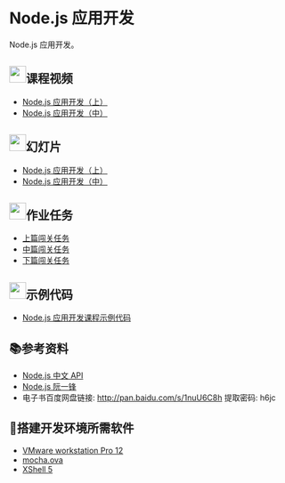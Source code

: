 # Node.js 应用开发

Node.js 应用开发。

## <img src="https://raw.githubusercontent.com/wangding/courses/master/images/video.png" height="30">课程视频

- [Node.js 应用开发（上）](https://ke.qq.com/course/244604)  
- [Node.js 应用开发（中）](https://ke.qq.com/course/252061)  

## <img src="https://raw.githubusercontent.com/wangding/courses/master/images/presentation.png" height="30">幻灯片

- [Node.js 应用开发（上）](nodejs01.pptx)  
- [Node.js 应用开发（中）](nodejs02.pptx)  

## <img src="https://raw.githubusercontent.com/wangding/courses/master/images/homework.png" height="30">作业任务

- [上篇闯关任务](task01.md)  
- [中篇闯关任务](task02.md)  
- [下篇闯关任务](task03.md)  

## <img src="https://raw.githubusercontent.com/wangding/courses/master/images/code.png" height="30">示例代码

- [Node.js 应用开发课程示例代码](demo/)  

## :books:参考资料

- [Node.js 中文 API](http://nodejs.cn/api/)  
- [Node.js 阮一锋](http://javascript.ruanyifeng.com/nodejs/basic.html)  
- 电子书百度网盘链接: http://pan.baidu.com/s/1nuU6C8h 提取密码: h6jc

## :hammer:搭建开发环境所需软件

- [VMware workstation Pro 12](http://rj.baidu.com/soft/detail/13808.html?ald)
- [mocha.ova](http://pan.baidu.com/s/1o8a3E3o)
- [XShell 5](http://rj.baidu.com/soft/detail/15201.html)

